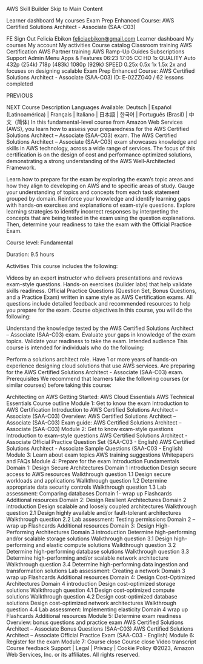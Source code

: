 
AWS Skill Builder
Skip to Main Content



Learner dashboard
My courses
Exam Prep Enhanced Course: AWS Certified Solutions Architect - Associate (SAA-C03)



FE
Sign Out
Felicia Ebikon
feliciaebikon@gmail.com
Learner dashboard
My courses
My account
My activities
Course catalog
Classroom training
AWS Certification
AWS Partner training
AWS Ramp-Up Guides
Subscriptions
Support
Admin Menu
Apps & Features
06:23
17:05
CC
HD
1x
QUALITY
Auto
432p (254k)
718p (483k)
1080p (929k)
SPEED
0.25x
0.5x
1x
1.5x
2x
and focuses on designing scalable
Exam Prep Enhanced Course: AWS Certified Solutions Architect - Associate (SAA-C03)
ID: E-02ZZG40 / 62 lessons completed

PREVIOUS

NEXT
Course Description
Languages Available: Deutsch | Español (Latinoamérica) | Français | Italiano | 日本語 | 한국어 | Português (Brasil) | 中文（简体)
In this fundamental-level course from Amazon Web Services (AWS), you learn how to assess your preparedness for the AWS Certified Solutions Architect – Associate (SAA-C03) exam. The AWS Certified Solutions Architect – Associate (SAA-C03) exam showcases knowledge and skills in AWS technology, across a wide range of services. The focus of this certification is on the design of cost and performance optimized solutions, demonstrating a strong understanding of the AWS Well-Architected Framework.



Learn how to prepare for the exam by exploring the exam’s topic areas and how they align to developing on AWS and to specific areas of study. Gauge your understanding of topics and concepts from each task statement grouped by domain. Reinforce your knowledge and identify learning gaps with hands-on exercises and explanations of exam-style questions. Explore learning strategies to identify incorrect responses by interpreting the concepts that are being tested in the exam using the question explanations. Then, determine your readiness to take the exam with the Official Practice Exam.



Course level: Fundamental

Duration: 9.5 hours



Activities
This course includes the following:

Videos by an expert instructor who delivers presentations and reviews exam-style questions.
Hands-on exercises (builder labs) that help validate skills readiness.
Official Practice Questions (Question Set, Bonus Questions, and a Practice Exam) written in same style as AWS Certification exams. All questions include detailed feedback and recommended resources to help you prepare for the exam.
Course objectives
In this course, you will do the following:

Understand the knowledge tested by the AWS Certified Solutions Architect – Associate (SAA-C03) exam.
Evaluate your gaps in knowledge of the exam topics.
Validate your readiness to take the exam.
Intended audience
This course is intended for individuals who do the following:

Perform a solutions architect role.
Have 1 or more years of hands-on experience designing cloud solutions that use AWS services.
Are preparing for the AWS Certified Solutions Architect - Associate (SAA-C03) exam.
Prerequisites
We recommend that learners take the following courses (or similar courses) before taking this course:

Architecting on AWS
Getting Started: AWS Cloud Essentials
AWS Technical Essentials
Course outline
Module 1: Get to know the exam
Introduction to AWS Certification
Introduction to AWS Certified Solutions Architect – Associate (SAA-C03)
Overview: AWS Certified Solutions Architect – Associate (SAA-C03)
Exam guide: AWS Certified Solutions Architect – Associate (SAA-C03)
Module 2: Get to know exam-style questions
Introduction to exam-style questions
AWS Certified Solutions Architect - Associate Official Practice Question Set (SAA-C03 - English)
AWS Certified Solutions Architect - Associate Sample Questions (SAA-C03 - English)
Module 3: Learn about exam topics
AWS training suggestions
Whitepapers and FAQs
Module 4: Prepare for the exam
Introduction
Fundamentals
Domain 1: Design Secure Architectures
Domain 1 introduction
Design secure access to AWS resources
Walkthrough question 1.1
Design secure workloads and applications
Walkthrough question 1.2
Determine appropriate data security controls
Walkthrough question 1.3
Lab assessment: Comparing databases
Domain 1- wrap up
Flashcards
Additional resources
Domain 2: Design Resilient Architectures
Domain 2 introduction
Design scalable and loosely coupled architectures
Walkthrough question 2.1
Design highly available and/or fault-tolerant architectures
Walkthrough question 2.2
Lab assessment: Testing permissions
Domain 2 – wrap up
Flashcards
Additional resources
Domain 3: Design High-Performing Architectures
Domain 3 introduction
Determine high-performing and/or scalable storage solutions
Walkthrough question 3.1
Design high-performing and elastic compute solutions
Walkthrough question 3.2
Determine high-performing database solutions
Walkthrough question 3.3
Determine high-performing and/or scalable network architecture
Walkthrough question 3.4
Determine high-performing data ingestion and transformation solutions
Lab assessment: Creating a network
Domain 3 wrap up
Flashcards
Additional resources
Domain 4: Design Cost-Optimized Architectures
Domain 4 introduction
Design cost-optimized storage solutions
Walkthrough question 4.1
Design cost-optimized compute solutions
Walkthrough question 4.2
Design cost-optimized database solutions
Design cost-optimized network architectures
Walkthrough question 4.4
Lab assessment: Implementing elasticity
Domain 4 wrap up
Flashcards
Additional resources
Module 5: Determine exam readiness
Overview: bonus questions and practice exam
AWS Certified Solutions Architect – Associate Bonus Questions (SAA-C03)
AWS Certified Solutions Architect – Associate Official Practice Exam (SAA-C03 - English)
Module 6: Register for the exam
Module 7: Course close
Course close
Video transcript
Course feedback
Support   |   Legal   |   Privacy   |   Cookie Policy       ©2023, Amazon Web Services, Inc. or its affiliates. All rights reserved. 
